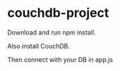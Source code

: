 # couchdb-project

Download and run npm install.

Also install CouchDB.

Then connect with your DB in app.js

